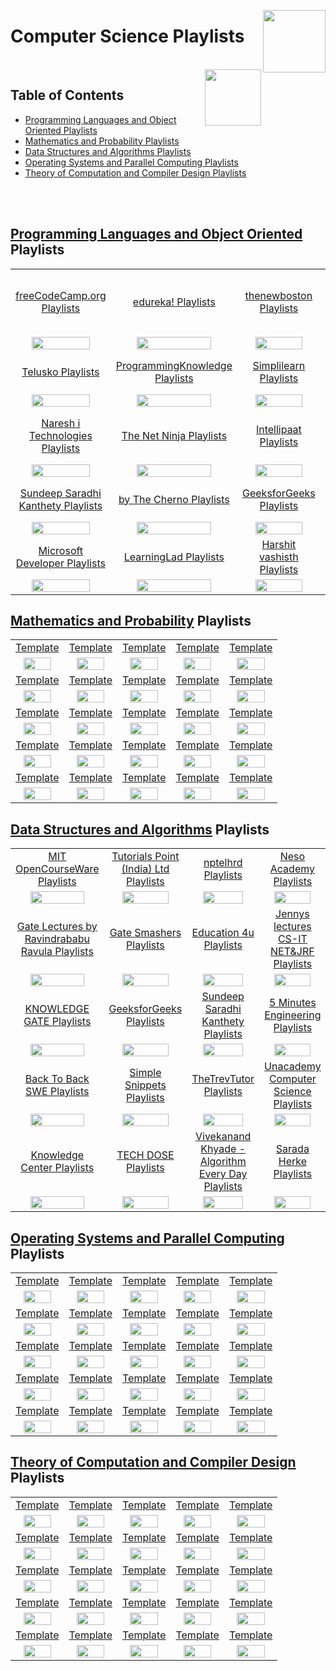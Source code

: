 <img align="right" width="100" src="https://github.com/cs-MohamedAyman/cs-MohamedAyman/blob/main/repos-logos/youtube.jpg"></img>

# Computer Science Playlists

<br>
<img align="right" width="90" height="90" src="https://github.com/cs-MohamedAyman/cs-MohamedAyman/blob/main/repos-logos/agenda.jpg">

## Table of Contents
  * [Programming Languages and Object Oriented Playlists](#Programming-Languages-and-Object-Oriented-Playlists)
  * [Mathematics and Probability Playlists](#Mathematics-and-Probability-Playlists)
  * [Data Structures and Algorithms Playlists](#Data-Structures-and-Algorithms-Playlists)
  * [Operating Systems and Parallel Computing Playlists](#Operating-Systems-and-Parallel-Computing-Playlists)
  * [Theory of Computation and Compiler Design Playlists](#Theory-of-Computation-and-Compiler-Design-Playlists)

<br><br>

## [Programming Languages and Object Oriented](https://github.com/cs-MohamedAyman/eLearning-Platforms/tree/master/YouTube-Playlists/Computer-Science/Programming-Languages-and-Object-Oriented/README.md) Playlists

<table>
    <tbody>
        <tr>
<td align=center width="20%"><a href="https://github.com/cs-MohamedAyman/eLearning-Platforms/tree/master/YouTube-Playlists/Computer-Science/Programming-Languages-and-Object-Oriented/README.md">freeCodeCamp.org Playlists</a></td>
<td align=center width="20%"><a href="https://github.com/cs-MohamedAyman/eLearning-Platforms/tree/master/YouTube-Playlists/Computer-Science/Programming-Languages-and-Object-Oriented/README.md">edureka! Playlists</a></td>
<td align=center width="20%"><a href="https://github.com/cs-MohamedAyman/eLearning-Platforms/tree/master/YouTube-Playlists/Computer-Science/Programming-Languages-and-Object-Oriented/README.md">thenewboston Playlists</a></td>
<td align=center width="20%"><a href="https://github.com/cs-MohamedAyman/eLearning-Platforms/tree/master/YouTube-Playlists/Computer-Science/Programming-Languages-and-Object-Oriented/README.md">Tutorials Point (India) Ltd. Playlists</a></td>
<td align=center width="20%"><a href="https://github.com/cs-MohamedAyman/eLearning-Platforms/tree/master/YouTube-Playlists/Computer-Science/Programming-Languages-and-Object-Oriented/README.md">CodeWithHarry Playlists</a></td>
        </tr>
        <tr>
<td align=center width="20%"><img src="https://github.com/cs-MohamedAyman/eLearning-Platforms/blob/master/YouTube-Playlists/org-logos/freeCodeCamp.org.jpg" width="80%"></img></td>
<td align=center width="20%"><img src="https://github.com/cs-MohamedAyman/eLearning-Platforms/blob/master/YouTube-Playlists/org-logos/edureka.jpg" width="80%"></img></td>
<td align=center width="20%"><img src="https://github.com/cs-MohamedAyman/eLearning-Platforms/blob/master/YouTube-Playlists/org-logos/thenewboston.jpg" width="80%"></img></td>
<td align=center width="20%"><img src="https://github.com/cs-MohamedAyman/eLearning-Platforms/blob/master/YouTube-Playlists/org-logos/Tutorials%20Point%20(India)%20Ltd.jpg" width="80%"></img></td>
<td align=center width="20%"><img src="https://github.com/cs-MohamedAyman/eLearning-Platforms/blob/master/YouTube-Playlists/org-logos/CodeWithHarry.jpg" width="80%"></img></td>
        </tr>
        <tr>
<td align=center width="20%"><a href="https://github.com/cs-MohamedAyman/eLearning-Platforms/tree/master/YouTube-Playlists/Computer-Science/Programming-Languages-and-Object-Oriented/README.md">Telusko Playlists</a></td>
<td align=center width="20%"><a href="https://github.com/cs-MohamedAyman/eLearning-Platforms/tree/master/YouTube-Playlists/Computer-Science/Programming-Languages-and-Object-Oriented/README.md">ProgrammingKnowledge Playlists</a></td>
<td align=center width="20%"><a href="https://github.com/cs-MohamedAyman/eLearning-Platforms/tree/master/YouTube-Playlists/Computer-Science/Programming-Languages-and-Object-Oriented/README.md">Simplilearn Playlists</a></td>
<td align=center width="20%"><a href="https://github.com/cs-MohamedAyman/eLearning-Platforms/tree/master/YouTube-Playlists/Computer-Science/Programming-Languages-and-Object-Oriented/README.md">Derek Banas Playlists</a></td>
<td align=center width="20%"><a href="https://github.com/cs-MohamedAyman/eLearning-Platforms/tree/master/YouTube-Playlists/Computer-Science/Programming-Languages-and-Object-Oriented/README.md">Clever Programmer Playlists</a></td>
        </tr>
        <tr>
<td align=center width="20%"><img src="https://github.com/cs-MohamedAyman/eLearning-Platforms/blob/master/YouTube-Playlists/org-logos/Telusko.jpg" width="80%"></img></td>
<td align=center width="20%"><img src="https://github.com/cs-MohamedAyman/eLearning-Platforms/blob/master/YouTube-Playlists/org-logos/ProgrammingKnowledge.jpg" width="80%"></img></td>
<td align=center width="20%"><img src="https://github.com/cs-MohamedAyman/eLearning-Platforms/blob/master/YouTube-Playlists/org-logos/Simplilearn.jpg" width="80%"></img></td>
<td align=center width="20%"><img src="https://github.com/cs-MohamedAyman/eLearning-Platforms/blob/master/YouTube-Playlists/org-logos/Derek%20Banas.jpg" width="80%"></img></td>
<td align=center width="20%"><img src="https://github.com/cs-MohamedAyman/eLearning-Platforms/blob/master/YouTube-Playlists/org-logos/Clever%20Programmer.jpg" width="80%"></img></td>
        </tr>
        <tr>
<td align=center width="20%"><a href="https://github.com/cs-MohamedAyman/eLearning-Platforms/tree/master/YouTube-Playlists/Computer-Science/Programming-Languages-and-Object-Oriented/README.md">Naresh i Technologies Playlists</a></td>
<td align=center width="20%"><a href="https://github.com/cs-MohamedAyman/eLearning-Platforms/tree/master/YouTube-Playlists/Computer-Science/Programming-Languages-and-Object-Oriented/README.md">The Net Ninja Playlists</a></td>
<td align=center width="20%"><a href="https://github.com/cs-MohamedAyman/eLearning-Platforms/tree/master/YouTube-Playlists/Computer-Science/Programming-Languages-and-Object-Oriented/README.md">Intellipaat Playlists</a></td>
<td align=center width="20%"><a href="https://github.com/cs-MohamedAyman/eLearning-Platforms/tree/master/YouTube-Playlists/Computer-Science/Programming-Languages-and-Object-Oriented/README.md">Tech With Tim Playlists</a></td>
<td align=center width="20%"><a href="https://github.com/cs-MohamedAyman/eLearning-Platforms/tree/master/YouTube-Playlists/Computer-Science/Programming-Languages-and-Object-Oriented/README.md">easytuts4you Playlists</a></td>
        </tr>
        <tr>
<td align=center width="20%"><img src="https://github.com/cs-MohamedAyman/eLearning-Platforms/blob/master/YouTube-Playlists/org-logos/Naresh%20i%20Technologies.jpg" width="80%"></img></td>
<td align=center width="20%"><img src="https://github.com/cs-MohamedAyman/eLearning-Platforms/blob/master/YouTube-Playlists/org-logos/The%20Net%20Ninja.jpg" width="80%"></img></td>
<td align=center width="20%"><img src="https://github.com/cs-MohamedAyman/eLearning-Platforms/blob/master/YouTube-Playlists/org-logos/Intellipaat.jpg" width="80%"></img></td>
<td align=center width="20%"><img src="https://github.com/cs-MohamedAyman/eLearning-Platforms/blob/master/YouTube-Playlists/org-logos/Tech%20With%20Tim.jpg" width="80%"></img></td>
<td align=center width="20%"><img src="https://github.com/cs-MohamedAyman/eLearning-Platforms/blob/master/YouTube-Playlists/org-logos/easytuts4you.jpg" width="80%"></img></td>
        </tr>
        <tr>
<td align=center width="20%"><a href="https://github.com/cs-MohamedAyman/eLearning-Platforms/tree/master/YouTube-Playlists/Computer-Science/Programming-Languages-and-Object-Oriented/README.md">Sundeep Saradhi Kanthety Playlists</a></td>
<td align=center width="20%"><a href="https://github.com/cs-MohamedAyman/eLearning-Platforms/tree/master/YouTube-Playlists/Computer-Science/Programming-Languages-and-Object-Oriented/README.md">by The Cherno Playlists</a></td>
<td align=center width="20%"><a href="https://github.com/cs-MohamedAyman/eLearning-Platforms/tree/master/YouTube-Playlists/Computer-Science/Programming-Languages-and-Object-Oriented/README.md">GeeksforGeeks Playlists</a></td>
<td align=center width="20%"><a href="https://github.com/cs-MohamedAyman/eLearning-Platforms/tree/master/YouTube-Playlists/Computer-Science/Programming-Languages-and-Object-Oriented/README.md">Geeky Shows Playlists</a></td>
<td align=center width="20%"><a href="https://github.com/cs-MohamedAyman/eLearning-Platforms/tree/master/YouTube-Playlists/Computer-Science/Programming-Languages-and-Object-Oriented/README.md">Caleb Curry Playlists</a></td>
        </tr>
        <tr>
<td align=center width="20%"><img src="https://github.com/cs-MohamedAyman/eLearning-Platforms/blob/master/YouTube-Playlists/org-logos/Sundeep%20Saradhi%20Kanthety.jpg" width="80%"></img></td>
<td align=center width="20%"><img src="https://github.com/cs-MohamedAyman/eLearning-Platforms/blob/master/YouTube-Playlists/org-logos/The%20Cherno.jpg" width="80%"></img></td>
<td align=center width="20%"><img src="https://github.com/cs-MohamedAyman/eLearning-Platforms/blob/master/YouTube-Playlists/org-logos/GeeksforGeeks.jpg" width="80%"></img></td>
<td align=center width="20%"><img src="https://github.com/cs-MohamedAyman/eLearning-Platforms/blob/master/YouTube-Playlists/org-logos/Geeky%20Shows.jpg" width="80%"></img></td>
<td align=center width="20%"><img src="https://github.com/cs-MohamedAyman/eLearning-Platforms/blob/master/YouTube-Playlists/org-logos/Caleb%20Curry.jpg" width="80%"></img></td>
        </tr>
        <tr>
<td align=center width="20%"><a href="https://github.com/cs-MohamedAyman/eLearning-Platforms/tree/master/YouTube-Playlists/Computer-Science/Programming-Languages-and-Object-Oriented/README.md">Microsoft Developer Playlists</a></td>
<td align=center width="20%"><a href="https://github.com/cs-MohamedAyman/eLearning-Platforms/tree/master/YouTube-Playlists/Computer-Science/Programming-Languages-and-Object-Oriented/README.md">LearningLad Playlists</a></td>
<td align=center width="20%"><a href="https://github.com/cs-MohamedAyman/eLearning-Platforms/tree/master/YouTube-Playlists/Computer-Science/Programming-Languages-and-Object-Oriented/README.md">Harshit vashisth Playlists</a></td>
<td align=center width="20%"><a href="https://github.com/cs-MohamedAyman/eLearning-Platforms/tree/master/YouTube-Playlists/Computer-Science/Programming-Languages-and-Object-Oriented/README.md">Simple Snippets Playlists</a></td>
<td align=center width="20%"><a href="https://github.com/cs-MohamedAyman/eLearning-Platforms/tree/master/YouTube-Playlists/Computer-Science/Programming-Languages-and-Object-Oriented/README.md">Amulya's Academy Playlists</a></td>
        </tr>
        <tr>
<td align=center width="20%"><img src="https://github.com/cs-MohamedAyman/eLearning-Platforms/blob/master/YouTube-Playlists/org-logos/Microsoft%20Developer.jpg" width="80%"></img></td>
<td align=center width="20%"><img src="https://github.com/cs-MohamedAyman/eLearning-Platforms/blob/master/YouTube-Playlists/org-logos/LearningLad.jpg" width="80%"></img></td>
<td align=center width="20%"><img src="https://github.com/cs-MohamedAyman/eLearning-Platforms/blob/master/YouTube-Playlists/org-logos/Harshit%20vashisth.jpg" width="80%"></img></td>
<td align=center width="20%"><img src="https://github.com/cs-MohamedAyman/eLearning-Platforms/blob/master/YouTube-Playlists/org-logos/Simple%20Snippets.jpg" width="80%"></img></td>
<td align=center width="20%"><img src="https://github.com/cs-MohamedAyman/eLearning-Platforms/blob/master/YouTube-Playlists/org-logos/Amulya's%20Academy.jpg" width="80%"></img></td>
        </tr>
    </tbody>
</table>

## [Mathematics and Probability](https://github.com/cs-MohamedAyman/eLearning-Platforms/tree/master/YouTube-Playlists/Computer-Science/Mathematics-and-Probability/README.md) Playlists

<table>
    <tbody>
        <tr>
<td align=center width="20%"><a href="https://github.com/cs-MohamedAyman/eLearning-Platforms/tree/master/YouTube-Playlists/Computer-Science/Mathematics-and-Probability/README.md">Template</a></td>
<td align=center width="20%"><a href="https://github.com/cs-MohamedAyman/eLearning-Platforms/tree/master/YouTube-Playlists/Computer-Science/Mathematics-and-Probability/README.md">Template</a></td>
<td align=center width="20%"><a href="https://github.com/cs-MohamedAyman/eLearning-Platforms/tree/master/YouTube-Playlists/Computer-Science/Mathematics-and-Probability/README.md">Template</a></td>
<td align=center width="20%"><a href="https://github.com/cs-MohamedAyman/eLearning-Platforms/tree/master/YouTube-Playlists/Computer-Science/Mathematics-and-Probability/README.md">Template</a></td>
<td align=center width="20%"><a href="https://github.com/cs-MohamedAyman/eLearning-Platforms/tree/master/YouTube-Playlists/Computer-Science/Mathematics-and-Probability/README.md">Template</a></td>
        </tr>
        <tr>
<td align=center width="20%"><img src="https://github.com/cs-MohamedAyman/eLearning-Platforms/blob/master/YouTube-Playlists/org-logos/image.jpg" width="80%"></img></td>
<td align=center width="20%"><img src="https://github.com/cs-MohamedAyman/eLearning-Platforms/blob/master/YouTube-Playlists/org-logos/image.jpg" width="80%"></img></td>
<td align=center width="20%"><img src="https://github.com/cs-MohamedAyman/eLearning-Platforms/blob/master/YouTube-Playlists/org-logos/image.jpg" width="80%"></img></td>
<td align=center width="20%"><img src="https://github.com/cs-MohamedAyman/eLearning-Platforms/blob/master/YouTube-Playlists/org-logos/image.jpg" width="80%"></img></td>
<td align=center width="20%"><img src="https://github.com/cs-MohamedAyman/eLearning-Platforms/blob/master/YouTube-Playlists/org-logos/image.jpg" width="80%"></img></td>
        </tr>
        <tr>
<td align=center width="20%"><a href="https://github.com/cs-MohamedAyman/eLearning-Platforms/tree/master/YouTube-Playlists/Computer-Science/Mathematics-and-Probability/README.md">Template</a></td>
<td align=center width="20%"><a href="https://github.com/cs-MohamedAyman/eLearning-Platforms/tree/master/YouTube-Playlists/Computer-Science/Mathematics-and-Probability/README.md">Template</a></td>
<td align=center width="20%"><a href="https://github.com/cs-MohamedAyman/eLearning-Platforms/tree/master/YouTube-Playlists/Computer-Science/Mathematics-and-Probability/README.md">Template</a></td>
<td align=center width="20%"><a href="https://github.com/cs-MohamedAyman/eLearning-Platforms/tree/master/YouTube-Playlists/Computer-Science/Mathematics-and-Probability/README.md">Template</a></td>
<td align=center width="20%"><a href="https://github.com/cs-MohamedAyman/eLearning-Platforms/tree/master/YouTube-Playlists/Computer-Science/Mathematics-and-Probability/README.md">Template</a></td>
        </tr>
        <tr>
<td align=center width="20%"><img src="https://github.com/cs-MohamedAyman/eLearning-Platforms/blob/master/YouTube-Playlists/org-logos/image.jpg" width="80%"></img></td>
<td align=center width="20%"><img src="https://github.com/cs-MohamedAyman/eLearning-Platforms/blob/master/YouTube-Playlists/org-logos/image.jpg" width="80%"></img></td>
<td align=center width="20%"><img src="https://github.com/cs-MohamedAyman/eLearning-Platforms/blob/master/YouTube-Playlists/org-logos/image.jpg" width="80%"></img></td>
<td align=center width="20%"><img src="https://github.com/cs-MohamedAyman/eLearning-Platforms/blob/master/YouTube-Playlists/org-logos/image.jpg" width="80%"></img></td>
<td align=center width="20%"><img src="https://github.com/cs-MohamedAyman/eLearning-Platforms/blob/master/YouTube-Playlists/org-logos/image.jpg" width="80%"></img></td>
        </tr>
        <tr>
<td align=center width="20%"><a href="https://github.com/cs-MohamedAyman/eLearning-Platforms/tree/master/YouTube-Playlists/Computer-Science/Mathematics-and-Probability/README.md">Template</a></td>
<td align=center width="20%"><a href="https://github.com/cs-MohamedAyman/eLearning-Platforms/tree/master/YouTube-Playlists/Computer-Science/Mathematics-and-Probability/README.md">Template</a></td>
<td align=center width="20%"><a href="https://github.com/cs-MohamedAyman/eLearning-Platforms/tree/master/YouTube-Playlists/Computer-Science/Mathematics-and-Probability/README.md">Template</a></td>
<td align=center width="20%"><a href="https://github.com/cs-MohamedAyman/eLearning-Platforms/tree/master/YouTube-Playlists/Computer-Science/Mathematics-and-Probability/README.md">Template</a></td>
<td align=center width="20%"><a href="https://github.com/cs-MohamedAyman/eLearning-Platforms/tree/master/YouTube-Playlists/Computer-Science/Mathematics-and-Probability/README.md">Template</a></td>
        </tr>
        <tr>
<td align=center width="20%"><img src="https://github.com/cs-MohamedAyman/eLearning-Platforms/blob/master/YouTube-Playlists/org-logos/image.jpg" width="80%"></img></td>
<td align=center width="20%"><img src="https://github.com/cs-MohamedAyman/eLearning-Platforms/blob/master/YouTube-Playlists/org-logos/image.jpg" width="80%"></img></td>
<td align=center width="20%"><img src="https://github.com/cs-MohamedAyman/eLearning-Platforms/blob/master/YouTube-Playlists/org-logos/image.jpg" width="80%"></img></td>
<td align=center width="20%"><img src="https://github.com/cs-MohamedAyman/eLearning-Platforms/blob/master/YouTube-Playlists/org-logos/image.jpg" width="80%"></img></td>
<td align=center width="20%"><img src="https://github.com/cs-MohamedAyman/eLearning-Platforms/blob/master/YouTube-Playlists/org-logos/image.jpg" width="80%"></img></td>
        </tr>
        <tr>
<td align=center width="20%"><a href="https://github.com/cs-MohamedAyman/eLearning-Platforms/tree/master/YouTube-Playlists/Computer-Science/Mathematics-and-Probability/README.md">Template</a></td>
<td align=center width="20%"><a href="https://github.com/cs-MohamedAyman/eLearning-Platforms/tree/master/YouTube-Playlists/Computer-Science/Mathematics-and-Probability/README.md">Template</a></td>
<td align=center width="20%"><a href="https://github.com/cs-MohamedAyman/eLearning-Platforms/tree/master/YouTube-Playlists/Computer-Science/Mathematics-and-Probability/README.md">Template</a></td>
<td align=center width="20%"><a href="https://github.com/cs-MohamedAyman/eLearning-Platforms/tree/master/YouTube-Playlists/Computer-Science/Mathematics-and-Probability/README.md">Template</a></td>
<td align=center width="20%"><a href="https://github.com/cs-MohamedAyman/eLearning-Platforms/tree/master/YouTube-Playlists/Computer-Science/Mathematics-and-Probability/README.md">Template</a></td>
        </tr>
        <tr>
<td align=center width="20%"><img src="https://github.com/cs-MohamedAyman/eLearning-Platforms/blob/master/YouTube-Playlists/org-logos/image.jpg" width="80%"></img></td>
<td align=center width="20%"><img src="https://github.com/cs-MohamedAyman/eLearning-Platforms/blob/master/YouTube-Playlists/org-logos/image.jpg" width="80%"></img></td>
<td align=center width="20%"><img src="https://github.com/cs-MohamedAyman/eLearning-Platforms/blob/master/YouTube-Playlists/org-logos/image.jpg" width="80%"></img></td>
<td align=center width="20%"><img src="https://github.com/cs-MohamedAyman/eLearning-Platforms/blob/master/YouTube-Playlists/org-logos/image.jpg" width="80%"></img></td>
<td align=center width="20%"><img src="https://github.com/cs-MohamedAyman/eLearning-Platforms/blob/master/YouTube-Playlists/org-logos/image.jpg" width="80%"></img></td>
        </tr>
        <tr>
<td align=center width="20%"><a href="https://github.com/cs-MohamedAyman/eLearning-Platforms/tree/master/YouTube-Playlists/Computer-Science/Mathematics-and-Probability/README.md">Template</a></td>
<td align=center width="20%"><a href="https://github.com/cs-MohamedAyman/eLearning-Platforms/tree/master/YouTube-Playlists/Computer-Science/Mathematics-and-Probability/README.md">Template</a></td>
<td align=center width="20%"><a href="https://github.com/cs-MohamedAyman/eLearning-Platforms/tree/master/YouTube-Playlists/Computer-Science/Mathematics-and-Probability/README.md">Template</a></td>
<td align=center width="20%"><a href="https://github.com/cs-MohamedAyman/eLearning-Platforms/tree/master/YouTube-Playlists/Computer-Science/Mathematics-and-Probability/README.md">Template</a></td>
<td align=center width="20%"><a href="https://github.com/cs-MohamedAyman/eLearning-Platforms/tree/master/YouTube-Playlists/Computer-Science/Mathematics-and-Probability/README.md">Template</a></td>
        </tr>
        <tr>
<td align=center width="20%"><img src="https://github.com/cs-MohamedAyman/eLearning-Platforms/blob/master/YouTube-Playlists/org-logos/image.jpg" width="80%"></img></td>
<td align=center width="20%"><img src="https://github.com/cs-MohamedAyman/eLearning-Platforms/blob/master/YouTube-Playlists/org-logos/image.jpg" width="80%"></img></td>
<td align=center width="20%"><img src="https://github.com/cs-MohamedAyman/eLearning-Platforms/blob/master/YouTube-Playlists/org-logos/image.jpg" width="80%"></img></td>
<td align=center width="20%"><img src="https://github.com/cs-MohamedAyman/eLearning-Platforms/blob/master/YouTube-Playlists/org-logos/image.jpg" width="80%"></img></td>
<td align=center width="20%"><img src="https://github.com/cs-MohamedAyman/eLearning-Platforms/blob/master/YouTube-Playlists/org-logos/image.jpg" width="80%"></img></td>
        </tr>
    </tbody>
</table>

## [Data Structures and Algorithms](https://github.com/cs-MohamedAyman/eLearning-Platforms/tree/master/YouTube-Playlists/Computer-Science/Data-Structures-and-Algorithms/README.md) Playlists

<table>
    <tbody>
        <tr>
<td align=center width="20%"><a href="https://github.com/cs-MohamedAyman/eLearning-Platforms/tree/master/YouTube-Playlists/Computer-Science/Data-Structures-and-Algorithms/README.md">MIT OpenCourseWare Playlists</a></td>
<td align=center width="20%"><a href="https://github.com/cs-MohamedAyman/eLearning-Platforms/tree/master/YouTube-Playlists/Computer-Science/Data-Structures-and-Algorithms/README.md">Tutorials Point (India) Ltd Playlists</a></td>
<td align=center width="20%"><a href="https://github.com/cs-MohamedAyman/eLearning-Platforms/tree/master/YouTube-Playlists/Computer-Science/Data-Structures-and-Algorithms/README.md">nptelhrd Playlists</a></td>
<td align=center width="20%"><a href="https://github.com/cs-MohamedAyman/eLearning-Platforms/tree/master/YouTube-Playlists/Computer-Science/Data-Structures-and-Algorithms/README.md">Neso Academy Playlists</a></td>
<td align=center width="20%"><a href="https://github.com/cs-MohamedAyman/eLearning-Platforms/tree/master/YouTube-Playlists/Computer-Science/Data-Structures-and-Algorithms/README.md">mycodeschool Playlists</a></td>
        </tr>
        <tr>
<td align=center width="20%"><img src="https://github.com/cs-MohamedAyman/eLearning-Platforms/blob/master/YouTube-Playlists/org-logos/MIT%20OpenCourseWare.jpg" width="80%"></img></td>
<td align=center width="20%"><img src="https://github.com/cs-MohamedAyman/eLearning-Platforms/blob/master/YouTube-Playlists/org-logos/Tutorials%20Point%20(India)%20Ltd.jpg" width="80%"></img></td>
<td align=center width="20%"><img src="https://github.com/cs-MohamedAyman/eLearning-Platforms/blob/master/YouTube-Playlists/org-logos/nptelhrd.jpg" width="80%"></img></td>
<td align=center width="20%"><img src="https://github.com/cs-MohamedAyman/eLearning-Platforms/blob/master/YouTube-Playlists/org-logos/Neso%20Academy.jpg" width="80%"></img></td>
<td align=center width="20%"><img src="https://github.com/cs-MohamedAyman/eLearning-Platforms/blob/master/YouTube-Playlists/org-logos/mycodeschool.jpg" width="80%"></img></td>
        </tr>
        <tr>
<td align=center width="20%"><a href="https://github.com/cs-MohamedAyman/eLearning-Platforms/tree/master/YouTube-Playlists/Computer-Science/Data-Structures-and-Algorithms/README.md">Gate Lectures by Ravindrababu Ravula Playlists</a></td>
<td align=center width="20%"><a href="https://github.com/cs-MohamedAyman/eLearning-Platforms/tree/master/YouTube-Playlists/Computer-Science/Data-Structures-and-Algorithms/README.md">Gate Smashers Playlists</a></td>
<td align=center width="20%"><a href="https://github.com/cs-MohamedAyman/eLearning-Platforms/tree/master/YouTube-Playlists/Computer-Science/Data-Structures-and-Algorithms/README.md">Education 4u Playlists</a></td>
<td align=center width="20%"><a href="https://github.com/cs-MohamedAyman/eLearning-Platforms/tree/master/YouTube-Playlists/Computer-Science/Data-Structures-and-Algorithms/README.md">Jennys lectures CS-IT NET&JRF Playlists</a></td>
<td align=center width="20%"><a href="https://github.com/cs-MohamedAyman/eLearning-Platforms/tree/master/YouTube-Playlists/Computer-Science/Data-Structures-and-Algorithms/README.md">Easy Engineering Classes Playlists</a></td>
        </tr>
        <tr>
<td align=center width="20%"><img src="https://github.com/cs-MohamedAyman/eLearning-Platforms/blob/master/YouTube-Playlists/org-logos/Gate%20Lectures%20by%20Ravindrababu%20Ravula.jpg" width="80%"></img></td>
<td align=center width="20%"><img src="https://github.com/cs-MohamedAyman/eLearning-Platforms/blob/master/YouTube-Playlists/org-logos/Gate%20Smashers.jpg" width="80%"></img></td>
<td align=center width="20%"><img src="https://github.com/cs-MohamedAyman/eLearning-Platforms/blob/master/YouTube-Playlists/org-logos/Education%204u.jpg" width="80%"></img></td>
<td align=center width="20%"><img src="https://github.com/cs-MohamedAyman/eLearning-Platforms/blob/master/YouTube-Playlists/org-logos/Jennys%20lectures%20CS-IT%20NET&JRF.jpg" width="80%"></img></td>
<td align=center width="20%"><img src="https://github.com/cs-MohamedAyman/eLearning-Platforms/blob/master/YouTube-Playlists/org-logos/Easy%20Engineering%20Classes.jpg" width="80%"></img></td>
        </tr>
        <tr>
<td align=center width="20%"><a href="https://github.com/cs-MohamedAyman/eLearning-Platforms/tree/master/YouTube-Playlists/Computer-Science/Data-Structures-and-Algorithms/README.md">KNOWLEDGE GATE Playlists</a></td>
<td align=center width="20%"><a href="https://github.com/cs-MohamedAyman/eLearning-Platforms/tree/master/YouTube-Playlists/Computer-Science/Data-Structures-and-Algorithms/README.md">GeeksforGeeks Playlists</a></td>
<td align=center width="20%"><a href="https://github.com/cs-MohamedAyman/eLearning-Platforms/tree/master/YouTube-Playlists/Computer-Science/Data-Structures-and-Algorithms/README.md">Sundeep Saradhi Kanthety Playlists</a></td>
<td align=center width="20%"><a href="https://github.com/cs-MohamedAyman/eLearning-Platforms/tree/master/YouTube-Playlists/Computer-Science/Data-Structures-and-Algorithms/README.md">5 Minutes Engineering Playlists</a></td>
<td align=center width="20%"><a href="https://github.com/cs-MohamedAyman/eLearning-Platforms/tree/master/YouTube-Playlists/Computer-Science/Data-Structures-and-Algorithms/README.md">Tushar Roy - Coding Made Simple Playlists</a></td>
        </tr>
        <tr>
<td align=center width="20%"><img src="https://github.com/cs-MohamedAyman/eLearning-Platforms/blob/master/YouTube-Playlists/org-logos/KNOWLEDGE%20GATE.jpg" width="80%"></img></td>
<td align=center width="20%"><img src="https://github.com/cs-MohamedAyman/eLearning-Platforms/blob/master/YouTube-Playlists/org-logos/GeeksforGeeks.jpg" width="80%"></img></td>
<td align=center width="20%"><img src="https://github.com/cs-MohamedAyman/eLearning-Platforms/blob/master/YouTube-Playlists/org-logos/Sundeep%20Saradhi%20Kanthety.jpg" width="80%"></img></td>
<td align=center width="20%"><img src="https://github.com/cs-MohamedAyman/eLearning-Platforms/blob/master/YouTube-Playlists/org-logos/5%20Minutes%20Engineering.jpg" width="80%"></img></td>
<td align=center width="20%"><img src="https://github.com/cs-MohamedAyman/eLearning-Platforms/blob/master/YouTube-Playlists/org-logos/Tushar%20Roy%20-%20Coding%20Made%20Simple.jpg" width="80%"></img></td>
        </tr>
        <tr>
<td align=center width="20%"><a href="https://github.com/cs-MohamedAyman/eLearning-Platforms/tree/master/YouTube-Playlists/Computer-Science/Data-Structures-and-Algorithms/README.md">Back To Back SWE Playlists</a></td>
<td align=center width="20%"><a href="https://github.com/cs-MohamedAyman/eLearning-Platforms/tree/master/YouTube-Playlists/Computer-Science/Data-Structures-and-Algorithms/README.md">Simple Snippets Playlists</a></td>
<td align=center width="20%"><a href="https://github.com/cs-MohamedAyman/eLearning-Platforms/tree/master/YouTube-Playlists/Computer-Science/Data-Structures-and-Algorithms/README.md">TheTrevTutor Playlists</a></td>
<td align=center width="20%"><a href="https://github.com/cs-MohamedAyman/eLearning-Platforms/tree/master/YouTube-Playlists/Computer-Science/Data-Structures-and-Algorithms/README.md">Unacademy Computer Science Playlists</a></td>
<td align=center width="20%"><a href="https://github.com/cs-MohamedAyman/eLearning-Platforms/tree/master/YouTube-Playlists/Computer-Science/Data-Structures-and-Algorithms/README.md">WilliamFiset Playlists</a></td>
        </tr>
        <tr>
<td align=center width="20%"><img src="https://github.com/cs-MohamedAyman/eLearning-Platforms/blob/master/YouTube-Playlists/org-logos/Back%20To%20Back%20SWE.jpg" width="80%"></img></td>
<td align=center width="20%"><img src="https://github.com/cs-MohamedAyman/eLearning-Platforms/blob/master/YouTube-Playlists/org-logos/Simple%20Snippets.jpg" width="80%"></img></td>
<td align=center width="20%"><img src="https://github.com/cs-MohamedAyman/eLearning-Platforms/blob/master/YouTube-Playlists/org-logos/TheTrevTutor.jpg" width="80%"></img></td>
<td align=center width="20%"><img src="https://github.com/cs-MohamedAyman/eLearning-Platforms/blob/master/YouTube-Playlists/org-logos/Unacademy%20Computer%20Science.jpg" width="80%"></img></td>
<td align=center width="20%"><img src="https://github.com/cs-MohamedAyman/eLearning-Platforms/blob/master/YouTube-Playlists/org-logos/WilliamFiset.jpg" width="80%"></img></td>
        </tr>
        <tr>
<td align=center width="20%"><a href="https://github.com/cs-MohamedAyman/eLearning-Platforms/tree/master/YouTube-Playlists/Computer-Science/Data-Structures-and-Algorithms/README.md">Knowledge Center Playlists</a></td>
<td align=center width="20%"><a href="https://github.com/cs-MohamedAyman/eLearning-Platforms/tree/master/YouTube-Playlists/Computer-Science/Data-Structures-and-Algorithms/README.md">TECH DOSE Playlists</a></td>
<td align=center width="20%"><a href="https://github.com/cs-MohamedAyman/eLearning-Platforms/tree/master/YouTube-Playlists/Computer-Science/Data-Structures-and-Algorithms/README.md">Vivekanand Khyade - Algorithm Every Day Playlists</a></td>
<td align=center width="20%"><a href="https://github.com/cs-MohamedAyman/eLearning-Platforms/tree/master/YouTube-Playlists/Computer-Science/Data-Structures-and-Algorithms/README.md">Sarada Herke Playlists</a></td>
<td align=center width="20%"><a href="https://github.com/cs-MohamedAyman/eLearning-Platforms/tree/master/YouTube-Playlists/Computer-Science/Data-Structures-and-Algorithms/README.md">Byte by Byte Playlists</a></td>
        </tr>
        <tr>
<td align=center width="20%"><img src="https://github.com/cs-MohamedAyman/eLearning-Platforms/blob/master/YouTube-Playlists/org-logos/Knowledge%20Center.jpg" width="80%"></img></td>
<td align=center width="20%"><img src="https://github.com/cs-MohamedAyman/eLearning-Platforms/blob/master/YouTube-Playlists/org-logos/TECH%20DOSE.jpg" width="80%"></img></td>
<td align=center width="20%"><img src="https://github.com/cs-MohamedAyman/eLearning-Platforms/blob/master/YouTube-Playlists/org-logos/Vivekanand%20Khyade%20-%20Algorithm%20Every%20Day.jpg" width="80%"></img></td>
<td align=center width="20%"><img src="https://github.com/cs-MohamedAyman/eLearning-Platforms/blob/master/YouTube-Playlists/org-logos/Sarada%20Herke.jpg" width="80%"></img></td>
<td align=center width="20%"><img src="https://github.com/cs-MohamedAyman/eLearning-Platforms/blob/master/YouTube-Playlists/org-logos/Byte%20by%20Byte.jpg" width="80%"></img></td>
        </tr>
    </tbody>
</table>

## [Operating Systems and Parallel Computing](https://github.com/cs-MohamedAyman/eLearning-Platforms/tree/master/YouTube-Playlists/Computer-Science/Operating-Systems-and-Parallel-Computing/README.md) Playlists

<table>
    <tbody>
        <tr>
<td align=center width="20%"><a href="https://github.com/cs-MohamedAyman/eLearning-Platforms/tree/master/YouTube-Playlists/Computer-Science/Operating-Systems-and-Parallel-Computing/README.md">Template</a></td>
<td align=center width="20%"><a href="https://github.com/cs-MohamedAyman/eLearning-Platforms/tree/master/YouTube-Playlists/Computer-Science/Operating-Systems-and-Parallel-Computing/README.md">Template</a></td>
<td align=center width="20%"><a href="https://github.com/cs-MohamedAyman/eLearning-Platforms/tree/master/YouTube-Playlists/Computer-Science/Operating-Systems-and-Parallel-Computing/README.md">Template</a></td>
<td align=center width="20%"><a href="https://github.com/cs-MohamedAyman/eLearning-Platforms/tree/master/YouTube-Playlists/Computer-Science/Operating-Systems-and-Parallel-Computing/README.md">Template</a></td>
<td align=center width="20%"><a href="https://github.com/cs-MohamedAyman/eLearning-Platforms/tree/master/YouTube-Playlists/Computer-Science/Operating-Systems-and-Parallel-Computing/README.md">Template</a></td>
        </tr>
        <tr>
<td align=center width="20%"><img src="https://github.com/cs-MohamedAyman/eLearning-Platforms/blob/master/YouTube-Playlists/org-logos/image.jpg" width="80%"></img></td>
<td align=center width="20%"><img src="https://github.com/cs-MohamedAyman/eLearning-Platforms/blob/master/YouTube-Playlists/org-logos/image.jpg" width="80%"></img></td>
<td align=center width="20%"><img src="https://github.com/cs-MohamedAyman/eLearning-Platforms/blob/master/YouTube-Playlists/org-logos/image.jpg" width="80%"></img></td>
<td align=center width="20%"><img src="https://github.com/cs-MohamedAyman/eLearning-Platforms/blob/master/YouTube-Playlists/org-logos/image.jpg" width="80%"></img></td>
<td align=center width="20%"><img src="https://github.com/cs-MohamedAyman/eLearning-Platforms/blob/master/YouTube-Playlists/org-logos/image.jpg" width="80%"></img></td>
        </tr>
        <tr>
<td align=center width="20%"><a href="https://github.com/cs-MohamedAyman/eLearning-Platforms/tree/master/YouTube-Playlists/Computer-Science/Operating-Systems-and-Parallel-Computing/README.md">Template</a></td>
<td align=center width="20%"><a href="https://github.com/cs-MohamedAyman/eLearning-Platforms/tree/master/YouTube-Playlists/Computer-Science/Operating-Systems-and-Parallel-Computing/README.md">Template</a></td>
<td align=center width="20%"><a href="https://github.com/cs-MohamedAyman/eLearning-Platforms/tree/master/YouTube-Playlists/Computer-Science/Operating-Systems-and-Parallel-Computing/README.md">Template</a></td>
<td align=center width="20%"><a href="https://github.com/cs-MohamedAyman/eLearning-Platforms/tree/master/YouTube-Playlists/Computer-Science/Operating-Systems-and-Parallel-Computing/README.md">Template</a></td>
<td align=center width="20%"><a href="https://github.com/cs-MohamedAyman/eLearning-Platforms/tree/master/YouTube-Playlists/Computer-Science/Operating-Systems-and-Parallel-Computing/README.md">Template</a></td>
        </tr>
        <tr>
<td align=center width="20%"><img src="https://github.com/cs-MohamedAyman/eLearning-Platforms/blob/master/YouTube-Playlists/org-logos/image.jpg" width="80%"></img></td>
<td align=center width="20%"><img src="https://github.com/cs-MohamedAyman/eLearning-Platforms/blob/master/YouTube-Playlists/org-logos/image.jpg" width="80%"></img></td>
<td align=center width="20%"><img src="https://github.com/cs-MohamedAyman/eLearning-Platforms/blob/master/YouTube-Playlists/org-logos/image.jpg" width="80%"></img></td>
<td align=center width="20%"><img src="https://github.com/cs-MohamedAyman/eLearning-Platforms/blob/master/YouTube-Playlists/org-logos/image.jpg" width="80%"></img></td>
<td align=center width="20%"><img src="https://github.com/cs-MohamedAyman/eLearning-Platforms/blob/master/YouTube-Playlists/org-logos/image.jpg" width="80%"></img></td>
        </tr>
        <tr>
<td align=center width="20%"><a href="https://github.com/cs-MohamedAyman/eLearning-Platforms/tree/master/YouTube-Playlists/Computer-Science/Operating-Systems-and-Parallel-Computing/README.md">Template</a></td>
<td align=center width="20%"><a href="https://github.com/cs-MohamedAyman/eLearning-Platforms/tree/master/YouTube-Playlists/Computer-Science/Operating-Systems-and-Parallel-Computing/README.md">Template</a></td>
<td align=center width="20%"><a href="https://github.com/cs-MohamedAyman/eLearning-Platforms/tree/master/YouTube-Playlists/Computer-Science/Operating-Systems-and-Parallel-Computing/README.md">Template</a></td>
<td align=center width="20%"><a href="https://github.com/cs-MohamedAyman/eLearning-Platforms/tree/master/YouTube-Playlists/Computer-Science/Operating-Systems-and-Parallel-Computing/README.md">Template</a></td>
<td align=center width="20%"><a href="https://github.com/cs-MohamedAyman/eLearning-Platforms/tree/master/YouTube-Playlists/Computer-Science/Operating-Systems-and-Parallel-Computing/README.md">Template</a></td>
        </tr>
        <tr>
<td align=center width="20%"><img src="https://github.com/cs-MohamedAyman/eLearning-Platforms/blob/master/YouTube-Playlists/org-logos/image.jpg" width="80%"></img></td>
<td align=center width="20%"><img src="https://github.com/cs-MohamedAyman/eLearning-Platforms/blob/master/YouTube-Playlists/org-logos/image.jpg" width="80%"></img></td>
<td align=center width="20%"><img src="https://github.com/cs-MohamedAyman/eLearning-Platforms/blob/master/YouTube-Playlists/org-logos/image.jpg" width="80%"></img></td>
<td align=center width="20%"><img src="https://github.com/cs-MohamedAyman/eLearning-Platforms/blob/master/YouTube-Playlists/org-logos/image.jpg" width="80%"></img></td>
<td align=center width="20%"><img src="https://github.com/cs-MohamedAyman/eLearning-Platforms/blob/master/YouTube-Playlists/org-logos/image.jpg" width="80%"></img></td>
        </tr>
        <tr>
<td align=center width="20%"><a href="https://github.com/cs-MohamedAyman/eLearning-Platforms/tree/master/YouTube-Playlists/Computer-Science/Operating-Systems-and-Parallel-Computing/README.md">Template</a></td>
<td align=center width="20%"><a href="https://github.com/cs-MohamedAyman/eLearning-Platforms/tree/master/YouTube-Playlists/Computer-Science/Operating-Systems-and-Parallel-Computing/README.md">Template</a></td>
<td align=center width="20%"><a href="https://github.com/cs-MohamedAyman/eLearning-Platforms/tree/master/YouTube-Playlists/Computer-Science/Operating-Systems-and-Parallel-Computing/README.md">Template</a></td>
<td align=center width="20%"><a href="https://github.com/cs-MohamedAyman/eLearning-Platforms/tree/master/YouTube-Playlists/Computer-Science/Operating-Systems-and-Parallel-Computing/README.md">Template</a></td>
<td align=center width="20%"><a href="https://github.com/cs-MohamedAyman/eLearning-Platforms/tree/master/YouTube-Playlists/Computer-Science/Operating-Systems-and-Parallel-Computing/README.md">Template</a></td>
        </tr>
        <tr>
<td align=center width="20%"><img src="https://github.com/cs-MohamedAyman/eLearning-Platforms/blob/master/YouTube-Playlists/org-logos/image.jpg" width="80%"></img></td>
<td align=center width="20%"><img src="https://github.com/cs-MohamedAyman/eLearning-Platforms/blob/master/YouTube-Playlists/org-logos/image.jpg" width="80%"></img></td>
<td align=center width="20%"><img src="https://github.com/cs-MohamedAyman/eLearning-Platforms/blob/master/YouTube-Playlists/org-logos/image.jpg" width="80%"></img></td>
<td align=center width="20%"><img src="https://github.com/cs-MohamedAyman/eLearning-Platforms/blob/master/YouTube-Playlists/org-logos/image.jpg" width="80%"></img></td>
<td align=center width="20%"><img src="https://github.com/cs-MohamedAyman/eLearning-Platforms/blob/master/YouTube-Playlists/org-logos/image.jpg" width="80%"></img></td>
        </tr>
        <tr>
<td align=center width="20%"><a href="https://github.com/cs-MohamedAyman/eLearning-Platforms/tree/master/YouTube-Playlists/Computer-Science/Operating-Systems-and-Parallel-Computing/README.md">Template</a></td>
<td align=center width="20%"><a href="https://github.com/cs-MohamedAyman/eLearning-Platforms/tree/master/YouTube-Playlists/Computer-Science/Operating-Systems-and-Parallel-Computing/README.md">Template</a></td>
<td align=center width="20%"><a href="https://github.com/cs-MohamedAyman/eLearning-Platforms/tree/master/YouTube-Playlists/Computer-Science/Operating-Systems-and-Parallel-Computing/README.md">Template</a></td>
<td align=center width="20%"><a href="https://github.com/cs-MohamedAyman/eLearning-Platforms/tree/master/YouTube-Playlists/Computer-Science/Operating-Systems-and-Parallel-Computing/README.md">Template</a></td>
<td align=center width="20%"><a href="https://github.com/cs-MohamedAyman/eLearning-Platforms/tree/master/YouTube-Playlists/Computer-Science/Operating-Systems-and-Parallel-Computing/README.md">Template</a></td>
        </tr>
        <tr>
<td align=center width="20%"><img src="https://github.com/cs-MohamedAyman/eLearning-Platforms/blob/master/YouTube-Playlists/org-logos/image.jpg" width="80%"></img></td>
<td align=center width="20%"><img src="https://github.com/cs-MohamedAyman/eLearning-Platforms/blob/master/YouTube-Playlists/org-logos/image.jpg" width="80%"></img></td>
<td align=center width="20%"><img src="https://github.com/cs-MohamedAyman/eLearning-Platforms/blob/master/YouTube-Playlists/org-logos/image.jpg" width="80%"></img></td>
<td align=center width="20%"><img src="https://github.com/cs-MohamedAyman/eLearning-Platforms/blob/master/YouTube-Playlists/org-logos/image.jpg" width="80%"></img></td>
<td align=center width="20%"><img src="https://github.com/cs-MohamedAyman/eLearning-Platforms/blob/master/YouTube-Playlists/org-logos/image.jpg" width="80%"></img></td>
        </tr>
    </tbody>
</table>

## [Theory of Computation and Compiler Design](https://github.com/cs-MohamedAyman/eLearning-Platforms/tree/master/YouTube-Playlists/Computer-Science/Theory-of-Computation-and-Compiler-Design/README.md) Playlists

<table>
    <tbody>
        <tr>
<td align=center width="20%"><a href="https://github.com/cs-MohamedAyman/eLearning-Platforms/tree/master/YouTube-Playlists/Computer-Science/Theory-of-Computation-and-Compiler-Design/README.md">Template</a></td>
<td align=center width="20%"><a href="https://github.com/cs-MohamedAyman/eLearning-Platforms/tree/master/YouTube-Playlists/Computer-Science/Theory-of-Computation-and-Compiler-Design/README.md">Template</a></td>
<td align=center width="20%"><a href="https://github.com/cs-MohamedAyman/eLearning-Platforms/tree/master/YouTube-Playlists/Computer-Science/Theory-of-Computation-and-Compiler-Design/README.md">Template</a></td>
<td align=center width="20%"><a href="https://github.com/cs-MohamedAyman/eLearning-Platforms/tree/master/YouTube-Playlists/Computer-Science/Theory-of-Computation-and-Compiler-Design/README.md">Template</a></td>
<td align=center width="20%"><a href="https://github.com/cs-MohamedAyman/eLearning-Platforms/tree/master/YouTube-Playlists/Computer-Science/Theory-of-Computation-and-Compiler-Design/README.md">Template</a></td>
        </tr>
        <tr>
<td align=center width="20%"><img src="https://github.com/cs-MohamedAyman/eLearning-Platforms/blob/master/YouTube-Playlists/org-logos/image.jpg" width="80%"></img></td>
<td align=center width="20%"><img src="https://github.com/cs-MohamedAyman/eLearning-Platforms/blob/master/YouTube-Playlists/org-logos/image.jpg" width="80%"></img></td>
<td align=center width="20%"><img src="https://github.com/cs-MohamedAyman/eLearning-Platforms/blob/master/YouTube-Playlists/org-logos/image.jpg" width="80%"></img></td>
<td align=center width="20%"><img src="https://github.com/cs-MohamedAyman/eLearning-Platforms/blob/master/YouTube-Playlists/org-logos/image.jpg" width="80%"></img></td>
<td align=center width="20%"><img src="https://github.com/cs-MohamedAyman/eLearning-Platforms/blob/master/YouTube-Playlists/org-logos/image.jpg" width="80%"></img></td>
        </tr>
        <tr>
<td align=center width="20%"><a href="https://github.com/cs-MohamedAyman/eLearning-Platforms/tree/master/YouTube-Playlists/Computer-Science/Theory-of-Computation-and-Compiler-Design/README.md">Template</a></td>
<td align=center width="20%"><a href="https://github.com/cs-MohamedAyman/eLearning-Platforms/tree/master/YouTube-Playlists/Computer-Science/Theory-of-Computation-and-Compiler-Design/README.md">Template</a></td>
<td align=center width="20%"><a href="https://github.com/cs-MohamedAyman/eLearning-Platforms/tree/master/YouTube-Playlists/Computer-Science/Theory-of-Computation-and-Compiler-Design/README.md">Template</a></td>
<td align=center width="20%"><a href="https://github.com/cs-MohamedAyman/eLearning-Platforms/tree/master/YouTube-Playlists/Computer-Science/Theory-of-Computation-and-Compiler-Design/README.md">Template</a></td>
<td align=center width="20%"><a href="https://github.com/cs-MohamedAyman/eLearning-Platforms/tree/master/YouTube-Playlists/Computer-Science/Theory-of-Computation-and-Compiler-Design/README.md">Template</a></td>
        </tr>
        <tr>
<td align=center width="20%"><img src="https://github.com/cs-MohamedAyman/eLearning-Platforms/blob/master/YouTube-Playlists/org-logos/image.jpg" width="80%"></img></td>
<td align=center width="20%"><img src="https://github.com/cs-MohamedAyman/eLearning-Platforms/blob/master/YouTube-Playlists/org-logos/image.jpg" width="80%"></img></td>
<td align=center width="20%"><img src="https://github.com/cs-MohamedAyman/eLearning-Platforms/blob/master/YouTube-Playlists/org-logos/image.jpg" width="80%"></img></td>
<td align=center width="20%"><img src="https://github.com/cs-MohamedAyman/eLearning-Platforms/blob/master/YouTube-Playlists/org-logos/image.jpg" width="80%"></img></td>
<td align=center width="20%"><img src="https://github.com/cs-MohamedAyman/eLearning-Platforms/blob/master/YouTube-Playlists/org-logos/image.jpg" width="80%"></img></td>
        </tr>
        <tr>
<td align=center width="20%"><a href="https://github.com/cs-MohamedAyman/eLearning-Platforms/tree/master/YouTube-Playlists/Computer-Science/Theory-of-Computation-and-Compiler-Design/README.md">Template</a></td>
<td align=center width="20%"><a href="https://github.com/cs-MohamedAyman/eLearning-Platforms/tree/master/YouTube-Playlists/Computer-Science/Theory-of-Computation-and-Compiler-Design/README.md">Template</a></td>
<td align=center width="20%"><a href="https://github.com/cs-MohamedAyman/eLearning-Platforms/tree/master/YouTube-Playlists/Computer-Science/Theory-of-Computation-and-Compiler-Design/README.md">Template</a></td>
<td align=center width="20%"><a href="https://github.com/cs-MohamedAyman/eLearning-Platforms/tree/master/YouTube-Playlists/Computer-Science/Theory-of-Computation-and-Compiler-Design/README.md">Template</a></td>
<td align=center width="20%"><a href="https://github.com/cs-MohamedAyman/eLearning-Platforms/tree/master/YouTube-Playlists/Computer-Science/Theory-of-Computation-and-Compiler-Design/README.md">Template</a></td>
        </tr>
        <tr>
<td align=center width="20%"><img src="https://github.com/cs-MohamedAyman/eLearning-Platforms/blob/master/YouTube-Playlists/org-logos/image.jpg" width="80%"></img></td>
<td align=center width="20%"><img src="https://github.com/cs-MohamedAyman/eLearning-Platforms/blob/master/YouTube-Playlists/org-logos/image.jpg" width="80%"></img></td>
<td align=center width="20%"><img src="https://github.com/cs-MohamedAyman/eLearning-Platforms/blob/master/YouTube-Playlists/org-logos/image.jpg" width="80%"></img></td>
<td align=center width="20%"><img src="https://github.com/cs-MohamedAyman/eLearning-Platforms/blob/master/YouTube-Playlists/org-logos/image.jpg" width="80%"></img></td>
<td align=center width="20%"><img src="https://github.com/cs-MohamedAyman/eLearning-Platforms/blob/master/YouTube-Playlists/org-logos/image.jpg" width="80%"></img></td>
        </tr>
        <tr>
<td align=center width="20%"><a href="https://github.com/cs-MohamedAyman/eLearning-Platforms/tree/master/YouTube-Playlists/Computer-Science/Theory-of-Computation-and-Compiler-Design/README.md">Template</a></td>
<td align=center width="20%"><a href="https://github.com/cs-MohamedAyman/eLearning-Platforms/tree/master/YouTube-Playlists/Computer-Science/Theory-of-Computation-and-Compiler-Design/README.md">Template</a></td>
<td align=center width="20%"><a href="https://github.com/cs-MohamedAyman/eLearning-Platforms/tree/master/YouTube-Playlists/Computer-Science/Theory-of-Computation-and-Compiler-Design/README.md">Template</a></td>
<td align=center width="20%"><a href="https://github.com/cs-MohamedAyman/eLearning-Platforms/tree/master/YouTube-Playlists/Computer-Science/Theory-of-Computation-and-Compiler-Design/README.md">Template</a></td>
<td align=center width="20%"><a href="https://github.com/cs-MohamedAyman/eLearning-Platforms/tree/master/YouTube-Playlists/Computer-Science/Theory-of-Computation-and-Compiler-Design/README.md">Template</a></td>
        </tr>
        <tr>
<td align=center width="20%"><img src="https://github.com/cs-MohamedAyman/eLearning-Platforms/blob/master/YouTube-Playlists/org-logos/image.jpg" width="80%"></img></td>
<td align=center width="20%"><img src="https://github.com/cs-MohamedAyman/eLearning-Platforms/blob/master/YouTube-Playlists/org-logos/image.jpg" width="80%"></img></td>
<td align=center width="20%"><img src="https://github.com/cs-MohamedAyman/eLearning-Platforms/blob/master/YouTube-Playlists/org-logos/image.jpg" width="80%"></img></td>
<td align=center width="20%"><img src="https://github.com/cs-MohamedAyman/eLearning-Platforms/blob/master/YouTube-Playlists/org-logos/image.jpg" width="80%"></img></td>
<td align=center width="20%"><img src="https://github.com/cs-MohamedAyman/eLearning-Platforms/blob/master/YouTube-Playlists/org-logos/image.jpg" width="80%"></img></td>
        </tr>
        <tr>
<td align=center width="20%"><a href="https://github.com/cs-MohamedAyman/eLearning-Platforms/tree/master/YouTube-Playlists/Computer-Science/Theory-of-Computation-and-Compiler-Design/README.md">Template</a></td>
<td align=center width="20%"><a href="https://github.com/cs-MohamedAyman/eLearning-Platforms/tree/master/YouTube-Playlists/Computer-Science/Theory-of-Computation-and-Compiler-Design/README.md">Template</a></td>
<td align=center width="20%"><a href="https://github.com/cs-MohamedAyman/eLearning-Platforms/tree/master/YouTube-Playlists/Computer-Science/Theory-of-Computation-and-Compiler-Design/README.md">Template</a></td>
<td align=center width="20%"><a href="https://github.com/cs-MohamedAyman/eLearning-Platforms/tree/master/YouTube-Playlists/Computer-Science/Theory-of-Computation-and-Compiler-Design/README.md">Template</a></td>
<td align=center width="20%"><a href="https://github.com/cs-MohamedAyman/eLearning-Platforms/tree/master/YouTube-Playlists/Computer-Science/Theory-of-Computation-and-Compiler-Design/README.md">Template</a></td>
        </tr>
        <tr>
<td align=center width="20%"><img src="https://github.com/cs-MohamedAyman/eLearning-Platforms/blob/master/YouTube-Playlists/org-logos/image.jpg" width="80%"></img></td>
<td align=center width="20%"><img src="https://github.com/cs-MohamedAyman/eLearning-Platforms/blob/master/YouTube-Playlists/org-logos/image.jpg" width="80%"></img></td>
<td align=center width="20%"><img src="https://github.com/cs-MohamedAyman/eLearning-Platforms/blob/master/YouTube-Playlists/org-logos/image.jpg" width="80%"></img></td>
<td align=center width="20%"><img src="https://github.com/cs-MohamedAyman/eLearning-Platforms/blob/master/YouTube-Playlists/org-logos/image.jpg" width="80%"></img></td>
<td align=center width="20%"><img src="https://github.com/cs-MohamedAyman/eLearning-Platforms/blob/master/YouTube-Playlists/org-logos/image.jpg" width="80%"></img></td>
        </tr>
    </tbody>
</table>
